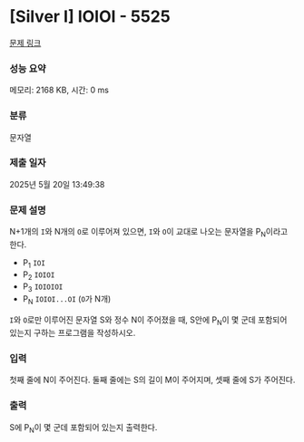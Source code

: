 # [Silver I] IOIOI - 5525 

[문제 링크](https://www.acmicpc.net/problem/5525) 

### 성능 요약

메모리: 2168 KB, 시간: 0 ms

### 분류

문자열

### 제출 일자

2025년 5월 20일 13:49:38

### 문제 설명

<p>N+1개의 <code>I</code>와 N개의 <code>O</code>로 이루어져 있으면, <code>I</code>와 <code>O</code>이 교대로 나오는 문자열을 P<sub>N</sub>이라고 한다.</p>

<ul>
	<li>P<sub>1</sub> <code>IOI</code></li>
	<li>P<sub>2</sub> <code>IOIOI</code></li>
	<li>P<sub>3</sub> <code>IOIOIOI</code></li>
	<li>P<sub>N</sub> <code>IOIOI...OI</code> (<code>O</code>가 N개)</li>
</ul>

<p><code>I</code>와 <code>O</code>로만 이루어진 문자열 S와 정수 N이 주어졌을 때, S안에 P<sub>N</sub>이 몇 군데 포함되어 있는지 구하는 프로그램을 작성하시오.</p>

### 입력 

 <p>첫째 줄에 N이 주어진다. 둘째 줄에는 S의 길이 M이 주어지며, 셋째 줄에 S가 주어진다.</p>

### 출력 

 <p>S에 P<sub>N</sub>이 몇 군데 포함되어 있는지 출력한다.</p>

